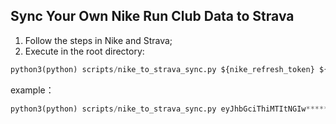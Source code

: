 ## Sync Your Own Nike Run Club Data to Strava

1. Follow the steps in Nike and Strava; 
2. Execute in the root directory:
```python
python3(python) scripts/nike_to_strava_sync.py ${nike_refresh_token} ${client_id} ${client_secret} ${strava_refresch_token} 
```
example：
```python
python3(python) scripts/nike_to_strava_sync.py eyJhbGciThiMTItNGIw******  xxx xxx xxx
```
